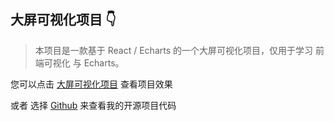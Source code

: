 ## 大屏可视化项目 👇
> 本项目是一款基于 React / Echarts 的⼀个⼤屏可视化项⽬，仅⽤于学习 前端可视化 与 Echarts。

您可以点击 [大屏可视化项目](https://zzzoucy.github.io/Large-screen-visualization/index.html#/) 查看项目效果

或者 选择 [Github](https://github.com/ZZZoucy/Large-screen-visualization) 来查看我的开源项目代码
